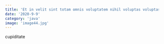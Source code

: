 ```yaml
---
title: 'Et in velit sint totam omnis voluptatem nihil voluptas voluptas.'
date: '2020-9-9'
category: 'java'
image: 'image44.jpg'
---
```


cupiditate
